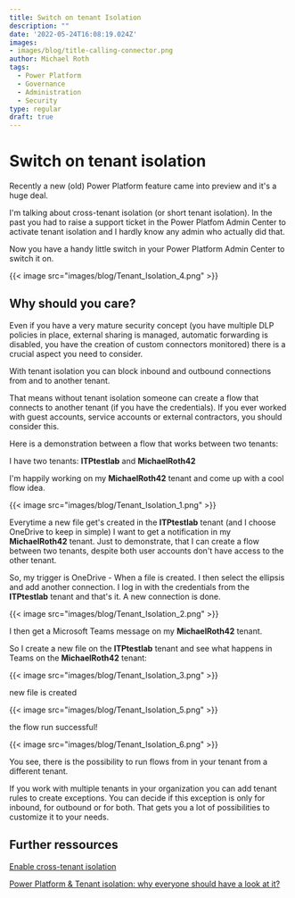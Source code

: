 ```yaml
---
title: Switch on tenant Isolation
description: ""
date: '2022-05-24T16:08:19.024Z'
images: 
- images/blog/title-calling-connector.png
author: Michael Roth
tags:
  - Power Platform
  - Governance
  - Administration
  - Security
type: regular
draft: true
---
```


# Switch on tenant isolation

Recently a new (old) Power Platform feature came into preview and it's a huge deal.

I'm talking about cross-tenant isolation (or short tenant isolation). In the past you had to raise a support ticket in the Power Platfom Admin Center to activate tenant isolation and I hardly know any admin who actually did that.

Now you have a handy little switch in your Power Platform Admin Center to switch it on.

{{< image src="images/blog/Tenant_Isolation_4.png" >}}

## Why should you care?

Even if you have a very mature security concept (you have multiple DLP policies in place, external sharing is managed, automatic forwarding is disabled, you have the creation of custom connectors monitored) there is a crucial aspect you need to consider.

With tenant isolation you can block inbound and outbound connections from and to another tenant.

That means without tenant isolation someone can create a flow that connects to another tenant (if you have the credentials).
If you ever worked with guest accounts, service accounts or external contractors, you should consider this.

Here is a demonstration between a flow that works between two tenants:

I have two tenants:
**ITPtestlab** and **MichaelRoth42**

I'm happily working on my **MichaelRoth42** tenant and come up with a cool flow idea.

{{< image src="images/blog/Tenant_Isolation_1.png" >}}

Everytime a new file get's created in the **ITPtestlab** tenant (and I choose OneDrive to keep in simple) I want to get a notification in my **MichaelRoth42** tenant. Just to demonstrate, that I can create a flow between two tenants, despite both user accounts don't have access to the other tenant.

So, my trigger is OneDrive - When a file is created. I then select the ellipsis and add another connection. I log in with the credentials from the **ITPtestlab** tenant and that's it. A new connection is done. 

{{< image src="images/blog/Tenant_Isolation_2.png" >}}

I then get a Microsoft Teams message on my **MichaelRoth42** tenant.

So I create a new file on the **ITPtestlab** tenant and see what happens in Teams on the **MichaelRoth42** tenant:

{{< image src="images/blog/Tenant_Isolation_3.png" >}}

new file is created

{{< image src="images/blog/Tenant_Isolation_5.png" >}}

the flow run successful!

{{< image src="images/blog/Tenant_Isolation_6.png" >}}

You see, there is the possibility to run flows from in your tenant from a different tenant.

If you work with multiple tenants in your organization you can add tenant rules to create exceptions. You can decide if this exception is only for inbound, for outbound or for both. That gets you a lot of possibilities to customize it to your needs.

## Further ressources

[Enable cross-tenant isolation](https://docs.microsoft.com/power-platform/guidance/adoption/tenant-isolation)

[Power Platform & Tenant isolation: why everyone should have a look at it?](https://www.thijoubert.com/2021-07/PowerPlatform-TenantIsolation/)